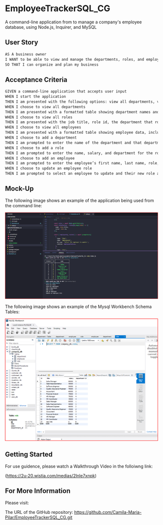 # EmployeeTrackerSQL_CG
A command-line application from to manage a company's employee database, using Node.js, Inquirer, and MySQL


## User Story

```md
AS A business owner
I WANT to be able to view and manage the departments, roles, and employees in my company
SO THAT I can organize and plan my business
```

## Acceptance Criteria

```md
GIVEN a command-line application that accepts user input
WHEN I start the application
THEN I am presented with the following options: view all departments, view all roles, view all employees, add a department, add a role, add an employee, and update an employee role
WHEN I choose to view all departments
THEN I am presented with a formatted table showing department names and department ids
WHEN I choose to view all roles
THEN I am presented with the job title, role id, the department that role belongs to, and the salary for that role
WHEN I choose to view all employees
THEN I am presented with a formatted table showing employee data, including employee ids, first names, last names, job titles, departments, salaries, and managers that the employees report to
WHEN I choose to add a department
THEN I am prompted to enter the name of the department and that department is added to the database
WHEN I choose to add a role
THEN I am prompted to enter the name, salary, and department for the role and that role is added to the database
WHEN I choose to add an employee
THEN I am prompted to enter the employee’s first name, last name, role, and manager, and that employee is added to the database
WHEN I choose to update an employee role
THEN I am prompted to select an employee to update and their new role and this information is updated in the database 
```

## Mock-Up

The following image shows an example of the application being used from the command line: 

![Example of the application being used from the command line”](./assets/images/command-line%20demo.png)


The following image shows an example of the Mysql Workbench Schema Tables: 

![Example of Mysql schema tables”](./assets/images/MYSQL%20Workbench%20Schema_Demo.png)



## Getting Started

For use guidence, please watch a Walkthrough Video in the folloiwng link:

(https://2u-20.wistia.com/medias/2lnle7xnpk)


## For More Information 

Please visit:

The URL of the GitHub repository: https://github.com/Camila-Maria-Pilar/EmployeeTrackerSQL_CG.git


